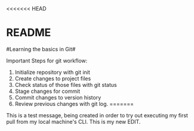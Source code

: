 <<<<<<< HEAD
 # README #
#Learning the basics in Git#

Important Steps for git workflow:

1. Initialize repository with git init
2. Create changes to project files
3. Check status of those files with git status
4. Stage changes for commit
5. Commit changes to version history
6. Review previous changes with git log. 
=======

This is a test message, being created in order to try out executing my first pull from my local machine's CLI.
This is my new EDIT.


